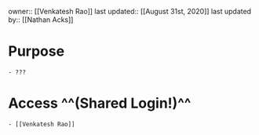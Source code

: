 owner:: [[Venkatesh Rao]]
last updated:: [[August 31st, 2020]]
last updated by:: [[Nathan Acks]]
# Purpose
    - ???
# Access ^^(Shared Login!)^^
    - [[Venkatesh Rao]]
